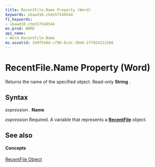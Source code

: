 ```yaml
---
title: RecentFile.Name Property (Word)
keywords: vbawd10.chm157548544
f1_keywords:
- vbawd10.chm157548544
ms.prod: WORD
api_name:
- Word.RecentFile.Name
ms.assetid: 249f548d-cf96-6cdc-39e6-2ff024212566
---
```



# RecentFile.Name Property (Word)

Returns the name of the specified object. Read-only  **String** .


## Syntax

 _expression_ . **Name**

 _expression_ Required. A variable that represents a **[RecentFile](recentfile-object-word.md)** object.


## See also


#### Concepts


[RecentFile Object](recentfile-object-word.md)

